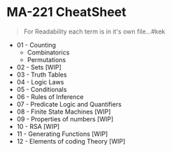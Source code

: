 # MA-221 CheatSheet
> For Readability each term is in it's own file...#kek

* 01 - Counting 
	* Combinatorics
	* Permutations  
* 02 - Sets [WIP]
* 03 - Truth Tables
* 04 - Logic Laws
* 05 - Conditionals 
* 06 - Rules of Inference
* 07 - Predicate Logic and Quantifiers
* 08 - Finite State Machines [WIP]
* 09 - Properties of numbers [WIP]
* 10 - RSA [WIP]
* 11 - Generating Functions [WIP]
* 12 - Elements of coding Theory [WIP]

